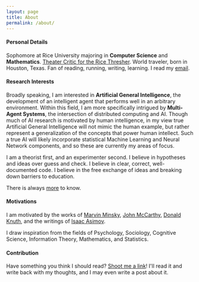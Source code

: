 ```yaml
---
layout: page
title: About
permalink: /about/
---
```


#### Personal Details

Sophomore at Rice University majoring in **Computer Science** and **Mathematics**. [Theater Critic for the Rice Thresher](http://www.ricethresher.org/staff/cannon-lewis). World traveler, born in Houston, Texas. Fan of reading, running, writing, learning. I read my [email](mailto:cannon10100@gmail.com).

#### Research Interests

Broadly speaking, I am interested in **Artificial General Intelligence**, the development of an intelligent agent that performs well in an arbitrary environment. Within this field, I am more specifically intrigued by **Multi-Agent Systems**, the intersection of distributed computing and AI. Though much of AI research is motivated by human intelligence, in my view true Artificial General Intelligence will not mimic the human example, but rather represent a generalization of the concepts that power human intellect. Such a true AI will likely incorporate statistical Machine Learning and Neural Network components, and so these are currently my areas of focus.  

I am a theorist first, and an experimenter second. I believe in hypotheses and ideas over guess and check. I believe in clear, correct, well-documented code. I believe in the free exchange of ideas and breaking down barriers to education.

There is always [more](http://arxiv.org/) to know.

#### Motivations

I am motivated by the works of [Marvin Minsky](http://web.media.mit.edu/~minsky/), [John McCarthy](http://www-formal.stanford.edu/jmc/), [Donald Knuth](http://www-cs-faculty.stanford.edu/~uno/), and the writings of [Isaac Asimov](http://www.asimovonline.com/asimov_home_page.html). 

I draw inspiration from the fields of Psychology, Sociology, Cognitive Science, Information Theory, Mathematics, and Statistics.

#### Contribution

Have something you think I should read? [Shoot me a link](mailto:cannon10100@gmail.com)! I'll read it and write back with my thoughts, and I may even write a post about it. 
